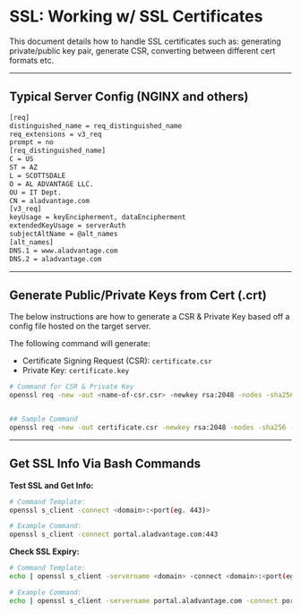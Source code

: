 # SSL: Working w/ SSL Certificates
This document details how to handle SSL certificates such as: generating private/public key pair, generate CSR, converting between different cert formats etc.

---

## Typical Server Config (NGINX and others)

```txt
[req]
distinguished_name = req_distinguished_name
req_extensions = v3_req
prompt = no
[req_distinguished_name]
C = US
ST = AZ
L = SCOTTSDALE
O = AL ADVANTAGE LLC.
OU = IT Dept.
CN = aladvantage.com
[v3_req]
keyUsage = keyEncipherment, dataEncipherment
extendedKeyUsage = serverAuth
subjectAltName = @alt_names
[alt_names]
DNS.1 = www.aladvantage.com
DNS.2 = aladvantage.com
```

---


## Generate Public/Private Keys from Cert (.crt)
The below instructions are how to generate a CSR & Private Key based off a config file hosted on the target server.

The following command will generate:
- Certificate Signing Request (CSR): `certificate.csr`
- Private Key: `certificate.key`

```bash
# Command for CSR & Private Key
openssl req -new -out <name-of-csr.csr> -newkey rsa:2048 -nodes -sha256 -keyout <name-of-private-key.key> -config <config-file.txt>


## Sample Command
openssl req -new -out certificate.csr -newkey rsa:2048 -nodes -sha256 -keyout certificate.key -config config.txt
```


---




## Get SSL Info Via Bash Commands


**Test SSL and Get Info:**

```bash
# Command Template: 
openssl s_client -connect <domain>:<port(eg. 443)>

# Example Command:
openssl s_client -connect portal.aladvantage.com:443
```

**Check SSL Expiry:**

```bash
# Command Template:
echo | openssl s_client -servername <domain> -connect <domain>:<port(eg. 443)> 2>/dev/null | openssl x509 -noout -issuer -subject -dates

# Example Command:
echo | openssl s_client -servername portal.aladvantage.com -connect portal.aladvantage.com:443 2>/dev/null | openssl x509 -noout -issuer -subject -dates
```

